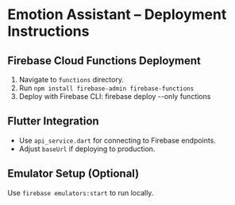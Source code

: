
# Emotion Assistant – Deployment Instructions

## Firebase Cloud Functions Deployment

1. Navigate to `functions` directory.
2. Run `npm install firebase-admin firebase-functions`
3. Deploy with Firebase CLI:
   firebase deploy --only functions

## Flutter Integration

- Use `api_service.dart` for connecting to Firebase endpoints.
- Adjust `baseUrl` if deploying to production.

## Emulator Setup (Optional)

Use `firebase emulators:start` to run locally.
